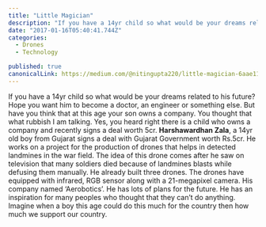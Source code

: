 ```yaml
---
title: "Little Magician"
description: "If you have a 14yr child so what would be your dreams related to his future? Hope you want him to become a doctor, an engineer or something else. But have you think that at this age your son owns a…"
date: "2017-01-16T05:40:41.744Z"
categories: 
  - Drones
  - Technology

published: true
canonicalLink: https://medium.com/@nitingupta220/little-magician-6aae11d3016f
---
```


If you have a 14yr child so what would be your dreams related to his future? Hope you want him to become a doctor, an engineer or something else. But have you think that at this age your son owns a company. You thought that what rubbish I am talking. Yes, you heard right there is a child who owns a company and recently signs a deal worth 5cr. **Harshawardhan Zala**, a 14yr old boy from Gujarat signs a deal with Gujarat Government worth Rs.5cr. He works on a project for the production of drones that helps in detected landmines in the war field. The idea of this drone comes after he saw on television that many soldiers died because of landmines blasts while defusing them manually. He already built three drones. The drones have equipped with infrared, RGB sensor along with a 21-megapixel camera. His company named ‘Aerobotics’. He has lots of plans for the future. He has an inspiration for many peoples who thought that they can’t do anything. Imagine when a boy this age could do this much for the country then how much we support our country.